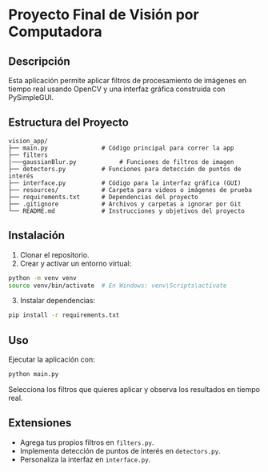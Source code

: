 # Proyecto Final de Visión por Computadora

## Descripción
Esta aplicación permite aplicar filtros de procesamiento de imágenes en tiempo real usando OpenCV y una interfaz gráfica construida con 
PySimpleGUI.

## Estructura del Proyecto
```
vision_app/
├── main.py               # Código principal para correr la app
├── filters
|───gaussianBlur.py            # Funciones de filtros de imagen
├── detectors.py          # Funciones para detección de puntos de interés
├── interface.py          # Código para la interfaz gráfica (GUI)
├── resources/            # Carpeta para videos o imágenes de prueba
├── requirements.txt      # Dependencias del proyecto
├── .gitignore            # Archivos y carpetas a ignorar por Git
└── README.md             # Instrucciones y objetivos del proyecto
```

## Instalación
1. Clonar el repositorio.
2. Crear y activar un entorno virtual:
```bash
python -m venv venv
source venv/bin/activate  # En Windows: venv\Scripts\activate
```
3. Instalar dependencias:
```bash
pip install -r requirements.txt
```

## Uso
Ejecutar la aplicación con:
```bash
python main.py
```

Selecciona los filtros que quieres aplicar y observa los resultados en tiempo real.

## Extensiones
- Agrega tus propios filtros en `filters.py`.
- Implementa detección de puntos de interés en `detectors.py`.
- Personaliza la interfaz en `interface.py`.


